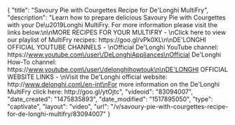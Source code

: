 {
    "title": "Savoury Pie with Courgettes Recipe for De'Longhi MultiFry",
    "description": "Learn how to prepare delicious Savoury Pie with Courgettes with your De\u2019Longhi MultiFry. For more information please visit the links below:\n\nMORE RECIPES FOR YOUR MULTIFRY - \nClick here to view our playlist of MultiFry recipes: https:\/\/goo.gl\/vPk0XL\n\nDE'LONGHI OFFICIAL YOUTUBE CHANNELS - \nOfficial De'Longhi YouTube channel: https:\/\/www.youtube.com\/user\/DeLonghiAppliances\nOfficial De'Longhi How-To channel: https:\/\/www.youtube.com\/user\/delonghihowtouk\n\nDE'LONGHI OFFICIAL WEBSITE LINKS - \nVisit the De'Longhi official website: http:\/\/www.delonghi.com\/en-int\nFor more information on the De'Longhi MultiFry click here: http:\/\/goo.gl\/ytOjtc",
    "videoid": "83094007",
    "date_created": "1475835893",
    "date_modified": "1517895050",
    "type": "captivate",
    "layout": "video",
    "url": "\/v\/savoury-pie-with-courgettes-recipe-for-de-longhi-multifry\/83094007"
}